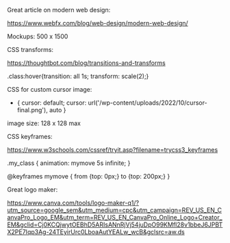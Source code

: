 Great article on modern web design:


https://www.webfx.com/blog/web-design/modern-web-design/


Mockups: 500 x 1500


CSS transforms: 

https://thoughtbot.com/blog/transitions-and-transforms

.class:hover{transition: all 1s; transform: scale(2);}

CSS for custom cursor image:

*  { cursor: default; cursor: url('/wp-content/uploads/2022/10/cursor-final.png'), auto }


image size: 128 x 128 max


CSS keyframes:

https://www.w3schools.com/cssref/tryit.asp?filename=trycss3_keyframes

.my_class {
  animation: mymove 5s infinite;
}

@keyframes mymove {
  from {top: 0px;}
  to {top: 200px;}
}

<div class = "my_class"></div>


Great logo maker:

https://www.canva.com/tools/logo-maker-q1/?utm_source=google_sem&utm_medium=cpc&utm_campaign=REV_US_EN_CanvaPro_Logo_EM&utm_term=REV_US_EN_CanvaPro_Online_Logo+Creator_EM&gclid=Cj0KCQjwytOEBhD5ARIsANnRjVj54juDpO99KMfI28v1bbeJ6JPBTX2PE7Iqp3Ag-24TEyirUrc0LboaAutYEALw_wcB&gclsrc=aw.ds
